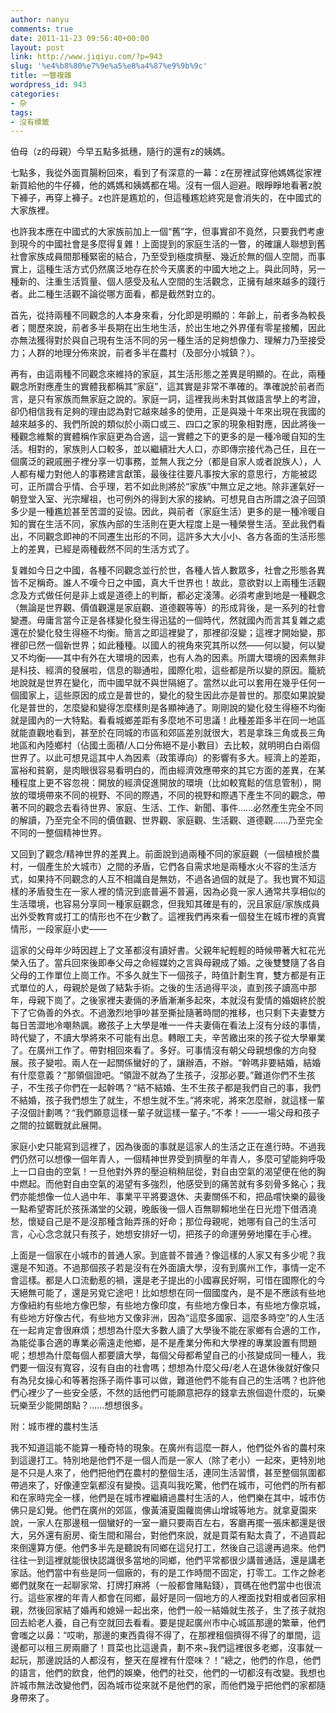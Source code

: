 ```yaml
---
author: nanyu
comments: true
date: 2011-11-23 09:56:40+00:00
layout: post
link: http://www.jiqiyu.com/?p=943
slug: '%e4%b8%80%e7%9e%a5%e8%a4%87%e9%9b%9c'
title: 一瞥複雜
wordpress_id: 943
categories:
- 杂
tags:
- 沒有標籤
---
```


伯母（z的母親）今早五點多抵穗，隨行的還有z的姨媽。




七點多，我從外面買腸粉回來，看到了有深意的一幕：z在房裡試穿他媽媽從家裡新買給他的牛仔褲，他的媽媽和姨媽都在場。沒有一個人迴避。眼睜睜地看著z脫下褲子，再穿上褲子。z也許是尷尬的，但這種尷尬終究是會消失的，在中國式的大家族裡。




也許我本應在中國式的大家族前加上一個“舊”字，但事實卻不竟然，只要我們考慮到現今的中國社會是多麼得复雜！上面提到的家庭生活的一瞥，的確讓人聯想到舊社會家族成員間那種緊密的結合，乃至受到極度擠壓、幾近於無的個人空間，而事實上，這種生活方式仍然廣泛地存在於今天廣袤的中國大地之上。與此同時，另一種新的、注重生活質量、個人感受及私人空間的生活觀念，正擁有越來越多的踐行者。此二種生活觀不論從哪方面看，都是截然對立的。




首先，從持兩種不同觀念的人本身來看，分化即是明顯的：年齡上，前者多為較長者；閱歷來說，前者多半長期在出生地生活，於出生地之外界僅有零星接觸，因此亦無法獲得對於與自己現有生活不同的另一種生活的足夠想像力、理解力乃至接受力；人群的地理分佈來說，前者多半在農村（及部分小城鎮？）。




再有，由這兩種不同觀念來維持的家庭，其生活形態之差異是明顯的。在此，兩種觀念所對應產生的實體我都稱其“家庭”，這其實是非常不準確的。準確說於前者而言，是只有家族而無家庭之說的。家庭一詞，這裡我尚未對其做語言學上的考證，卻仍相信我有足夠的理由認為對它越來越多的使用，正是與幾十年來出現在我國的越來越多的、我們所說的類似於小兩口或三、四口之家的現象相對應，因此將後一種觀念維繫的實體稱作家庭更為合適，這一實體之下的更多的是一種冷暖自知的生活。相對的，家族則人口較多，並以繼續壯大人口，亦即傳宗接代為己任，且在一個廣泛的親戚圈子裡分享一切事務，並無人我之分（都是自家人或者說族人），人人都有權力對他人的事務建言獻策，最後往往要凡事按大家的意思行，方能被認可，正所謂合乎情、合乎理，若不如此則將於“家族”中無立足之地。除非運氣好一朝登堂入室、光宗耀祖，也可例外的得到大家的接納。可想見自古所謂之浪子回頭多少是一種尷尬甚至苦澀的妥協。因此，與前者（家庭生活）更多的是一種冷暖自知的實在生活不同，家族內部的生活則在更大程度上是一種榮譽生活。至此我們看出，不同觀念即神的不同遷生出形的不同，這許多大大小小、各方各面的生活形態上的差異，已經是兩種截然不同的生活方式了。




复雜如今日之中國，各種不同觀念並行於世，各種人皆人數眾多，社會之形態各異皆不足稱奇。誰人不嘆今日之中國，真大千世界也！故此，意欲對以上兩種生活觀念及方式做任何是非上或是道德上的判斷，都必定淺薄。必須考慮到地是一種觀念（無論是世界觀、價值觀還是家庭觀、道德觀等等）的形成背後，是一系列的社會變遷。毋庸言當今正是各樣變化發生得迅猛的一個時代，然就國內而言其复雜之處還在於變化發生得極不均衡。簡言之即這裡變了，那裡卻沒變；這裡才開始變，那裡卻已然一個新世界；如此種種。以國人的視角來究其所以然——何以變，何以變又不均衡——其中有外在大環境的因素，也有人為的因素。所謂大環境的因素無非是科技、經濟的發展啦，信息的聯通啦，國際化啦，這些都是所以變的原因。籠統地說就是世界在變化，而中國早就不與世隔絕了。當然以此可以套用在幾乎任何一個國家上，這些原因的成立是普世的，變化的發生因此亦是普世的。那麼如果說變化是普世的，怎麼變和變得怎麼樣則是各顯神通了。剛剛說的變化發生得極不均衡就是國內的一大特點。看看城鄉差距有多麼地不可思議！此種差距多半在同一地區就能直觀地看到，甚至於在同城的市區和郊區差別就很大，若是拿珠三角或長三角地區和內陸鄉村（佔國土面積/人口分佈絕不是小數目）去比較，就明明白白兩個世界了。以此可想見這其中人為因素（政策導向）的影響有多大。經濟上的差距，富裕和貧窮，是肉眼很容易看明白的，而由經濟效應帶來的其它方面的差異，在某種程度上更不容忽視：開放的經濟促進開放的環境（比如較寬鬆的信息管制），開放的環境帶來不同的視野、不同的際遇，不同的視野和際遇下產生不同的觀念，帶著不同的觀念去看待世界、家庭、生活、工作、新聞、事件……必然產生完全不同的解讀，乃至完全不同的價值觀、世界觀、家庭觀、生活觀、道德觀……乃至完全不同的一整個精神世界。




又回到了觀念/精神世界的差異上。前面說到過兩種不同的家庭觀（一個植根於農村，一個產生於大城市）之間的矛盾，它們各自需求地是兩種水火不容的生活方式，如果持不同觀念的人互不相識自是無妨，不過各過個的就是了。我也實不知這樣的矛盾發生在一家人裡的情況到底普遍不普遍，因為必竟一家人通常共享相似的生活環境，也容易分享同一種家庭觀念，但我知其確是有的，況且家庭/家族成員出外受教育或打工的情形也不在少數了。這裡我們再來看一個發生在城市裡的真實情形，一段家庭小史——




這家的父母年少時因趕上了文革都沒有讀好書。父親年紀輕輕的時候帶著大紅花光榮入伍了。當兵回來後即奉父母之命經媒妁之言與母親成了婚。之後雙雙隨了各自父母的工作單位上崗工作。不多久就生下一個孩子，時值計劃生育，雙方都是有正式單位的人，母親於是做了結紮手術。之後的生活過得平淡，直到孩子讀高中那年，母親下崗了。之後家裡夫妻倆的矛盾漸漸多起來，本就沒有愛情的婚姻終於脫下了它偽善的外衣。不過激烈地爭吵甚至撕扯隨著時間的推移，也只剩下夫妻雙方每日苦澀地冷嘲熱諷。繳孩子上大學是唯一一件夫妻倆在看法上沒有分歧的事情，時代變了，不讀大學將來不可能有出息。轉眼工夫，辛苦繳出來的孩子從大學畢業了。在廣州工作了。帶對相回來看了。多好。可事情沒有朝父母親想像的方向發展。孩子變啦。兩人在一起關係蠻好的了，讓辦酒，不辦。“幹嗎非要結婚，結婚有什麼意義？”那領個證吧。“領證不就為了生孩子，沒那必要。”難道你們不生孩子，不生孩子你們在一起幹嗎？“結不結婚、生不生孩子都是我們自己的事，我們不結婚，孩子我們想生了就生，不想生就不生。”將來呢，將來怎麼辦，就這樣一輩子沒個計劃嗎？“我們願意這樣一輩子就這樣一輩子。”不孝！——一場父母和孩子之間的拉鋸戰就此展開。




家庭小史只能寫到這裡了，因為後面的事就是這家人的生活之正在進行時。不過我們仍然可以想像一個年青人，一個精神世界受到擠壓的年青人，多麼可望能夠呼吸上一口自由的空氣！一旦他對外界的壓迫稍稍屈從，對自由空氣的渴望便在他的胸中燃起。而他對自由空氣的渴望有多強烈，他感受到的痛苦就有多刻骨多銘心；我們亦能想像一位人過中年、事業平平將要退休、夫妻關係不和，把品嚐快樂的最後一點希望寄託於孩孫滿堂的父親，晚飯後一個人百無聊賴地坐在日光燈下借酒澆愁，懷疑自己是不是沒那種含飴弄孫的好命；那位母親呢，她哪有自己的生活可言，心心念念就只有孩子，她想安排好一切，把孩子的命運勞勞地攥在手心裡。




上面是一個家在小城市的普通人家。到底普不普通？像這樣的人家又有多少呢？我還是不知道。不過那個孩子若是沒有在外面讀大學，沒有到廣州工作，事情一定不會這樣。都是人口流動惹的禍，還是老子提出的小國寡民好啊，可惜在國際化的今天絕無可能了，還是另覓它途吧！比如想想在同一個國度內，是不是不應該有些地方像紐約有些地方像巴黎，有些地方像印度，有些地方像日本，有些地方像京城，有些地方好像古代，有些地方又像非洲，因為“這麼多國家、這麼多時空”的人生活在一起肯定會很麻煩；想想為什麼大多數人讀了大學後不能在家鄉有合適的工作，為能從事合適的專業必需遠走他鄉，是不是產業分佈和大學裡的專業設置有問題呢；想想為什麼每個人都要讀大學，每個父母都希望自己的小孩變成同一種人，我們要一個沒有寬容，沒有自由的社會嗎；想想為什麼父母/老人在退休後就好像只有為兒女操心和等著抱孫子兩件事可以做，難道他們不能有自己的生活嗎？也許他們心裡少了一些安全感，不然的話他們可能願意把存的錢拿去旅個遊什麼的，玩樂玩樂至少能開朗點？……想想很多。




附：城市裡的農村生活

我不知道這能不能算一種奇特的現象。在廣州有這麼一群人，他們從外省的農村來到這邊打工。特別地是他們不是一個人而是一家人（除了老小）一起來，更特別地是不只是人來了，他們把他們在農村的整個生活，連同生活習慣，甚至整個氛圍都帶過來了，好像連空氣都沒有變換。這真叫我吃驚，他們在城市，可他們的所有都和在家時完全一樣，他們是在城市裡繼續過農村生活的人，他們樂在其中，城市仿佛只是幻覺。他們在廣州的郊區，像黃浦夏園蘿崗佛山增城等地方。就拿夏園來說，一家人在那邊租一個蠻好的一室一廳只要兩百左右，客廳再擺一張床都還是很大，另外還有廚房、衛生間和陽台，對他們來說，就是買菜有點太貴了，不過買起來倒還算方便。他們多半先是聽說有同鄉在這兒打工，然後自己這邊再過來。他們往往一到這裡就能很快認識很多當地的同鄉，他們平常都很少講普通話，還是講老家話。他們當中有些是同一個廠的，有的是工作時間不固定，打零工。工作之餘老鄉們就聚在一起聊家常、打牌打麻將（一般都會賭點錢），買碼在他們當中也很流行。這些家裡的年青人都會在同鄉，最好是同一個地方的人裡面找對相或者回家相親，然後回家結了婚再和媳婦一起出來，他們一般一結婚就生孩子，生了孩子就抱回去給老人養，自己有空就回去看看。要是提起廣州市中心城區那邊的繁華，他們會嗤之以鼻：“哎喲，那邊的東西貴得不得了，在那裡租個擠得不得了的單間，這邊都可以租三房兩廳了！買菜也比這邊貴，劃不來~我們這裡很多老鄉，沒事就一起玩，那邊說話的人都沒有，整天在屋裡有什麼味？！”總之，他們的作息，他們的語言，他們的飲食，他們的娛樂，他們的社交，他們的一切都沒有改變。我想也許城市無法改變他們，因為城市從來就不是他們的家，而他們幾乎把他們的家都隨身帶來了。

